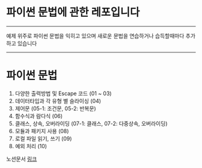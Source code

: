 # 파이썬 문법에 관한 레포입니다
---
예제 위주로 파이썬 문법을 익히고 있으며 새로운 문법을 연습하거나 습득할때마다 추가하고 있습니다

---
# 파이썬 문법

1. 다양한 출력방법 및 Escape 코드 (01 ~ 03)
2. 데이터타입과 각 유형 별 슬라이싱 (04)
3. 제어문 (05-1: 조건문, 05-2: 반복문)
4. 함수식과 람다식 (06)
5. 클래스, 상속, 오버라이딩 (07-1: 클래스, 07-2: 다중상속, 오버라이딩)
6. 모듈과 패키지 사용 (08)
7. 로컬 파일 읽기, 쓰기 (09)
8. 예외 처리 (10)

노션문서 [링크](https://www.notion.so/be59ca3d345b4002881c474155c9c5f6)
